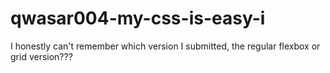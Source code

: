 # qwasar004-my-css-is-easy-i

I honestly can't remember which version I submitted, the regular flexbox or grid version???
